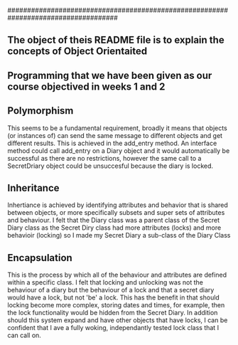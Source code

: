 ####################################################################################
## The object of theis README file is to explain the concepts of Object Orientaited
## Programming that we have been given as our course objectived in weeks 1 and 2

## Polymorphism
This seems to be a fundamental requirement, broadly it means that objects (or instances of) can send the same message to 
different objects and get different results.
This is achieved in the add_entry method. 
An interface method could call add_entry on a Diary object and it would automatically be successful 
as there are no restrictions, however the same call to a SecretDriary object could be unsuccesful 
because the diary is locked.

## Inheritance
Inhertiance is achieved by identifying attributes and behavior that is shared between objects, or more specifically 
subsets and super sets of attributes and behaviour. 
I felt that the Diary class was a parent class of the Secret Diary class as the Secret Diry class had more attributes 
(locks) and more behavioir (locking) so I made my Secret Diary a sub-class of the Diary Class

## Encapsulation
This is the process by which all of the behaviour and attributes are defined within a specific class. 
I felt that locking and unlocking was not the behaviour of a diary but the behaviour of a lock and that a secret diary 
would have a lock, but not 'be' a lock.
This has the benefit in that should locking become more complex, storing dates and times, for example, then the lock 
functionality would be hidden from the Secret Diary.
In addition should this system expand and have other objects that have locks, I can be confident that I ave a fully woking, independantly tested lock class that I can call on.




